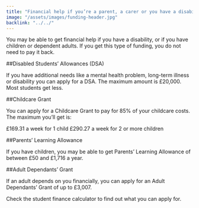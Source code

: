 ```yaml
---
title: "Financial help if you’re a parent, a carer or you have a disability"
image: "/assets/images/funding-header.jpg"
backlink: "../../"
---
```


You may be able to get financial help if you have a disability, or if you have children or dependent adults. If you get this type of funding, you do not need to pay it back.

##Disabled Students’ Allowances (DSA)

If you have additional needs like a mental health problem, long-term illness or disability you can apply for a DSA. The maximum amount is £20,000. Most students get less.

##Childcare Grant

You can apply for a Childcare Grant to pay for 85% of your childcare costs. The maximum you’ll get is:

£169.31 a week for 1 child
£290.27 a week for 2 or more children

##Parents’ Learning Allowance

If you have children, you may be able to get Parents’ Learning Allowance of between £50 and £1,716 a year.

##Adult Dependants’ Grant

If an adult depends on you financially, you can apply for an Adult Dependants’ Grant of up to £3,007.

Check the student finance calculator to find out what you can apply for.
